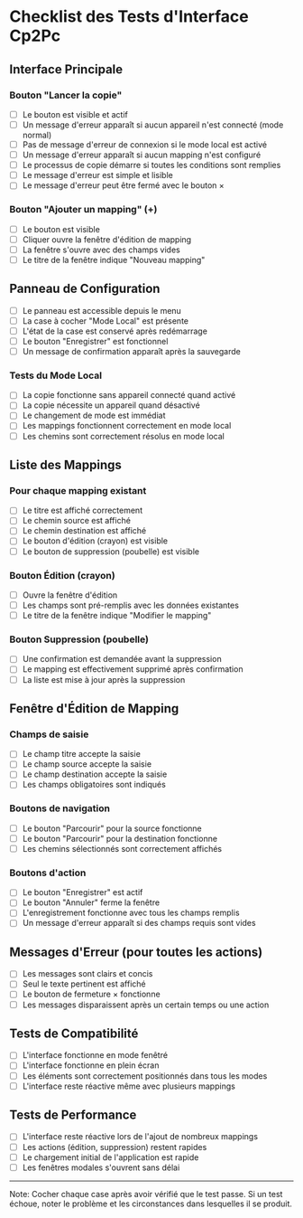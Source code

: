 # Checklist des Tests d'Interface Cp2Pc

## Interface Principale

### Bouton "Lancer la copie"
- [ ] Le bouton est visible et actif
- [ ] Un message d'erreur apparaît si aucun appareil n'est connecté (mode normal)
- [ ] Pas de message d'erreur de connexion si le mode local est activé
- [ ] Un message d'erreur apparaît si aucun mapping n'est configuré
- [ ] Le processus de copie démarre si toutes les conditions sont remplies
- [ ] Le message d'erreur est simple et lisible
- [ ] Le message d'erreur peut être fermé avec le bouton ×

### Bouton "Ajouter un mapping" (+)
- [ ] Le bouton est visible
- [ ] Cliquer ouvre la fenêtre d'édition de mapping
- [ ] La fenêtre s'ouvre avec des champs vides
- [ ] Le titre de la fenêtre indique "Nouveau mapping"

## Panneau de Configuration
- [ ] Le panneau est accessible depuis le menu
- [ ] La case à cocher "Mode Local" est présente
- [ ] L'état de la case est conservé après redémarrage
- [ ] Le bouton "Enregistrer" est fonctionnel
- [ ] Un message de confirmation apparaît après la sauvegarde

### Tests du Mode Local
- [ ] La copie fonctionne sans appareil connecté quand activé
- [ ] La copie nécessite un appareil quand désactivé
- [ ] Le changement de mode est immédiat
- [ ] Les mappings fonctionnent correctement en mode local
- [ ] Les chemins sont correctement résolus en mode local

## Liste des Mappings

### Pour chaque mapping existant
- [ ] Le titre est affiché correctement
- [ ] Le chemin source est affiché
- [ ] Le chemin destination est affiché
- [ ] Le bouton d'édition (crayon) est visible
- [ ] Le bouton de suppression (poubelle) est visible

### Bouton Édition (crayon)
- [ ] Ouvre la fenêtre d'édition
- [ ] Les champs sont pré-remplis avec les données existantes
- [ ] Le titre de la fenêtre indique "Modifier le mapping"

### Bouton Suppression (poubelle)
- [ ] Une confirmation est demandée avant la suppression
- [ ] Le mapping est effectivement supprimé après confirmation
- [ ] La liste est mise à jour après la suppression

## Fenêtre d'Édition de Mapping

### Champs de saisie
- [ ] Le champ titre accepte la saisie
- [ ] Le champ source accepte la saisie
- [ ] Le champ destination accepte la saisie
- [ ] Les champs obligatoires sont indiqués

### Boutons de navigation
- [ ] Le bouton "Parcourir" pour la source fonctionne
- [ ] Le bouton "Parcourir" pour la destination fonctionne
- [ ] Les chemins sélectionnés sont correctement affichés

### Boutons d'action
- [ ] Le bouton "Enregistrer" est actif
- [ ] Le bouton "Annuler" ferme la fenêtre
- [ ] L'enregistrement fonctionne avec tous les champs remplis
- [ ] Un message d'erreur apparaît si des champs requis sont vides

## Messages d'Erreur (pour toutes les actions)
- [ ] Les messages sont clairs et concis
- [ ] Seul le texte pertinent est affiché
- [ ] Le bouton de fermeture × fonctionne
- [ ] Les messages disparaissent après un certain temps ou une action

## Tests de Compatibilité
- [ ] L'interface fonctionne en mode fenêtré
- [ ] L'interface fonctionne en plein écran
- [ ] Les éléments sont correctement positionnés dans tous les modes
- [ ] L'interface reste réactive même avec plusieurs mappings

## Tests de Performance
- [ ] L'interface reste réactive lors de l'ajout de nombreux mappings
- [ ] Les actions (édition, suppression) restent rapides
- [ ] Le chargement initial de l'application est rapide
- [ ] Les fenêtres modales s'ouvrent sans délai

---
Note: Cocher chaque case après avoir vérifié que le test passe. Si un test échoue, noter le problème et les circonstances dans lesquelles il se produit.
